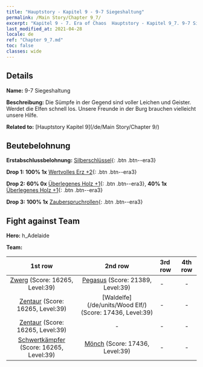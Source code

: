 ```yaml
---
title: "Hauptstory - Kapitel 9 - 9-7 Siegeshaltung"
permalink: /Main Story/Chapter 9_7/
excerpt: "Kapitel 9 - 7. Era of Chaos  Hauptstory - Kapitel 9_7. 9-7 Siegeshaltung"
last_modified_at: 2021-04-28
locale: de
ref: "Chapter 9_7.md"
toc: false
classes: wide
---
```


## Details

 **Name:** 9-7 Siegeshaltung

 **Beschreibung:** Die Sümpfe in der Gegend sind voller Leichen und Geister. Werdet die Elfen schnell los. Unsere Freunde in der Burg brauchen vielleicht unsere Hilfe.

 **Related to:** [Hauptstory Kapitel 9](/de/Main Story/Chapter 9/)

## Beutebelohnung

 **Erstabschlussbelohnung:** [Silberschlüssel](/ItemsDE/con_693/){: .btn .btn--era3}

 **Drop 1:** **100% 1x** [Wertvolles Erz +2](/ItemsDE/mat_26/){: .btn .btn--era3}

 **Drop 2:** **60% 0x** [Überlegenes Holz +1](/ItemsDE/mat_20/){: .btn .btn--era3}, **40% 1x** [Überlegenes Holz +1](/ItemsDE/mat_20/){: .btn .btn--era3}

 **Drop 3:** **100% 1x** [Zauberspruchrollen](/ItemsDE/con_694/){: .btn .btn--era3}


## Fight against Team
 **Hero:** h_Adelaide

 **Team:**


  | 1st row | 2nd row | 3rd row | 4th row |
  |:----:|:----:|:----|:----:|
  | [Zwerg](/de/units/Dwarf/) (Score: 16265, Level:39)  | [Pegasus](/de/units/Pegasus/) (Score: 21389, Level:39)  | - | - |
  | [Zentaur](/de/units/Centaur/) (Score: 16265, Level:39)  | [Waldelfe](/de/units/Wood Elf/) (Score: 17436, Level:39)  | - | - |
  | [Zentaur](/de/units/Centaur/) (Score: 16265, Level:39)  | - | - | - |
  | [Schwertkämpfer](/de/units/Swordsman/) (Score: 16265, Level:39)  | [Mönch](/de/units/Monk/) (Score: 17436, Level:39)  | - | - |


